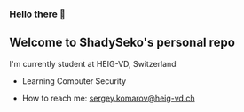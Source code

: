 ### Hello there 👋
## Welcome to ShadySeko's personal repo
I'm currently student at HEIG-VD, Switzerland
- Learning Computer Security



- How to reach me: sergey.komarov@heig-vd.ch

<!--
**ShadySeko/ShadySeko** is a ✨ _special_ ✨ repository because its `README.md` (this file) appears on your GitHub profile.

Here are some ideas to get you started:

- 🔭 I’m currently working on ...
- 🌱 I’m currently learning ...
- 👯 I’m looking to collaborate on ...
- 🤔 I’m looking for help with ...
- 💬 Ask me about ...
- 📫 How to reach me: ...
- 😄 Pronouns: ...
- ⚡ Fun fact: ...
-->
